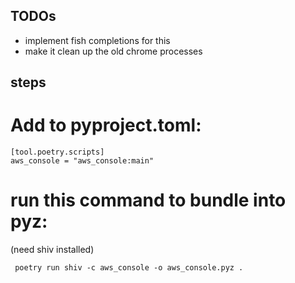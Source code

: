 
## TODOs
- implement fish completions for this
- make it clean up the old chrome processes

## steps

# Add to pyproject.toml:
```
[tool.poetry.scripts]
aws_console = "aws_console:main"
```


# run this command to bundle into pyz:
(need shiv installed)
```
 poetry run shiv -c aws_console -o aws_console.pyz . 
```
